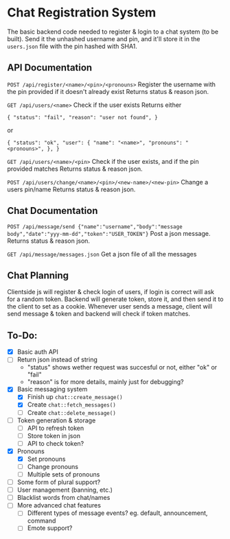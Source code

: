 # Chat Registration System

The basic backend code needed to register & login to a chat system (to be built).
Send it the unhashed username and pin, and it'll store it in the `users.json` file with the pin hashed with SHA1.

## API Documentation

`POST /api/register/<name>/<pin>/<pronouns>` Register the username with the pin provided if it doesn't already exist
Returns status & reason json.

`GET /api/users/<name>` Check if the user exists
Returns either

`{
	"status": "fail",
	"reason": "user not found",
}`

or

`{
	"status": "ok",
	"user": {
		"name": "<name>",
		"pronouns": "<pronouns>",
	},
}`

`GET /api/users/<name>/<pin>` Check if the user exists, and if the pin provided matches
Returns status & reason json.

`POST /api/users/change/<name>/<pin>/<new-name>/<new-pin>` Change a users pin/name
Returns status & reason json.


## Chat Documentation

`POST /api/message/send {"name":"username","body":"message body","date":"yyy-mm-dd","token":"USER_TOKEN"}` Post a json message.
Returns status & reason json.

`GET /api/message/messages.json` Get a json file of all the messages

## Chat Planning

Clientside js will register & check login of users, if login is correct will ask for a random token.
Backend will generate token, store it, and then send it to the client to set as a cookie.
Whenever user sends a message, client will send message & token and backend will check if token matches.

## To-Do:

- [x] Basic auth API
- [ ] Return json instead of string
	- "status" shows wether request was succesful or not, either "ok" or "fail"
	- "reason" is for more details, mainly just for debugging?
- [x] Basic messaging system
	- [x] Finish up `chat::create_message()`
	- [x] Create `chat::fetch_messages()`
	- [ ] Create `chat::delete_message()`
- [ ] Token generation & storage
	- [ ] API to refresh token
	- [ ] Store token in json
	- [ ] API to check token?
- [x] Pronouns
	- [x] Set pronouns
	- [ ] Change pronouns
	- [ ] Multiple sets of pronouns
- [ ] Some form of plural support?
- [ ] User management (banning, etc.)
- [ ] Blacklist words from chat/names
- [ ] More advanced chat features
	- [ ] Different types of message events? eg. default, announcement, command
	- [ ] Emote support?
